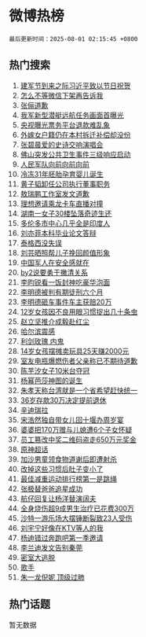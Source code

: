 # 微博热榜

`最后更新时间：2025-08-01 02:15:45 +0800`

## 热门搜索

1. [建军节到来之际习近平致以节日祝贺](https://m.weibo.cn/search?containerid=100103type%3D1%26t%3D10%26q%3D%23%E5%BB%BA%E5%86%9B%E8%8A%82%E5%88%B0%E6%9D%A5%E4%B9%8B%E9%99%85%E4%B9%A0%E8%BF%91%E5%B9%B3%E8%87%B4%E4%BB%A5%E8%8A%82%E6%97%A5%E7%A5%9D%E8%B4%BA%23&stream_entry_id=51&isnewpage=1&extparam=seat%3D1%26filter_type%3Drealtimehot%26stream_entry_id%3D51%26c_type%3D51%26q%3D%2523%25E5%25BB%25BA%25E5%2586%259B%25E8%258A%2582%25E5%2588%25B0%25E6%259D%25A5%25E4%25B9%258B%25E9%2599%2585%25E4%25B9%25A0%25E8%25BF%2591%25E5%25B9%25B3%25E8%2587%25B4%25E4%25BB%25A5%25E8%258A%2582%25E6%2597%25A5%25E7%25A5%259D%25E8%25B4%25BA%2523%26dgr%3D0%26cate%3D10103%26pos%3D0%26display_time%3D1753985744%26pre_seqid%3D17539857445409230062113)
1. [怎么不等微信下架再告诉我](https://m.weibo.cn/search?containerid=100103type%3D1%26t%3D10%26q%3D%E6%80%8E%E4%B9%88%E4%B8%8D%E7%AD%89%E5%BE%AE%E4%BF%A1%E4%B8%8B%E6%9E%B6%E5%86%8D%E5%91%8A%E8%AF%89%E6%88%91&stream_entry_id=31&isnewpage=1&extparam=seat%3D1%26stream_entry_id%3D31%26band_rank%3D1%26dgr%3D0%26pos%3D0%26filter_type%3Drealtimehot%26flag%3D16%26c_type%3D31%26lcate%3D5001%26cate%3D5001%26realpos%3D1%26q%3D%25E6%2580%258E%25E4%25B9%2588%25E4%25B8%258D%25E7%25AD%2589%25E5%25BE%25AE%25E4%25BF%25A1%25E4%25B8%258B%25E6%259E%25B6%25E5%2586%258D%25E5%2591%258A%25E8%25AF%2589%25E6%2588%2591%26display_time%3D1753985744%26pre_seqid%3D17539857445409230062113)
1. [张俪道歉](https://m.weibo.cn/search?containerid=100103type%3D1%26t%3D10%26q%3D%23%E5%BC%A0%E4%BF%AA%E9%81%93%E6%AD%89%23&stream_entry_id=31&isnewpage=1&extparam=seat%3D1%26stream_entry_id%3D31%26band_rank%3D2%26dgr%3D0%26pos%3D1%26filter_type%3Drealtimehot%26flag%3D2%26c_type%3D31%26lcate%3D5001%26cate%3D5001%26realpos%3D2%26q%3D%2523%25E5%25BC%25A0%25E4%25BF%25AA%25E9%2581%2593%25E6%25AD%2589%2523%26display_time%3D1753985744%26pre_seqid%3D17539857445409230062113)
1. [我军新型潜艇远航任务画面首曝光](https://m.weibo.cn/search?containerid=100103type%3D1%26t%3D10%26q%3D%23%E6%88%91%E5%86%9B%E6%96%B0%E5%9E%8B%E6%BD%9C%E8%89%87%E8%BF%9C%E8%88%AA%E4%BB%BB%E5%8A%A1%E7%94%BB%E9%9D%A2%E9%A6%96%E6%9B%9D%E5%85%89%23&stream_entry_id=31&isnewpage=1&extparam=seat%3D1%26stream_entry_id%3D31%26band_rank%3D3%26dgr%3D0%26pos%3D2%26filter_type%3Drealtimehot%26flag%3D0%26c_type%3D31%26lcate%3D5001%26cate%3D5001%26realpos%3D3%26q%3D%2523%25E6%2588%2591%25E5%2586%259B%25E6%2596%25B0%25E5%259E%258B%25E6%25BD%259C%25E8%2589%2587%25E8%25BF%259C%25E8%2588%25AA%25E4%25BB%25BB%25E5%258A%25A1%25E7%2594%25BB%25E9%259D%25A2%25E9%25A6%2596%25E6%259B%259D%25E5%2585%2589%2523%26display_time%3D1753985744%26pre_seqid%3D17539857445409230062113)
1. [央视曝光票务平台退款难乱象](https://m.weibo.cn/search?containerid=100103type%3D1%26t%3D10%26q%3D%23%E5%A4%AE%E8%A7%86%E6%9B%9D%E5%85%89%E7%A5%A8%E5%8A%A1%E5%B9%B3%E5%8F%B0%E9%80%80%E6%AC%BE%E9%9A%BE%E4%B9%B1%E8%B1%A1%23&stream_entry_id=31&isnewpage=1&extparam=seat%3D1%26stream_entry_id%3D31%26band_rank%3D4%26dgr%3D0%26pos%3D3%26filter_type%3Drealtimehot%26flag%3D0%26c_type%3D31%26lcate%3D5001%26cate%3D5001%26realpos%3D4%26q%3D%2523%25E5%25A4%25AE%25E8%25A7%2586%25E6%259B%259D%25E5%2585%2589%25E7%25A5%25A8%25E5%258A%25A1%25E5%25B9%25B3%25E5%258F%25B0%25E9%2580%2580%25E6%25AC%25BE%25E9%259A%25BE%25E4%25B9%25B1%25E8%25B1%25A1%2523%26display_time%3D1753985744%26pre_seqid%3D17539857445409230062113)
1. [外嫁女户籍仍在本村拆迁补偿却没份](https://m.weibo.cn/search?containerid=100103type%3D1%26t%3D10%26q%3D%23%E5%A4%96%E5%AB%81%E5%A5%B3%E6%88%B7%E7%B1%8D%E4%BB%8D%E5%9C%A8%E6%9C%AC%E6%9D%91%E6%8B%86%E8%BF%81%E8%A1%A5%E5%81%BF%E5%8D%B4%E6%B2%A1%E4%BB%BD%23&stream_entry_id=31&isnewpage=1&extparam=seat%3D1%26stream_entry_id%3D31%26band_rank%3D5%26dgr%3D0%26pos%3D4%26filter_type%3Drealtimehot%26flag%3D0%26c_type%3D31%26lcate%3D5001%26cate%3D5001%26realpos%3D5%26q%3D%2523%25E5%25A4%2596%25E5%25AB%2581%25E5%25A5%25B3%25E6%2588%25B7%25E7%25B1%258D%25E4%25BB%258D%25E5%259C%25A8%25E6%259C%25AC%25E6%259D%2591%25E6%258B%2586%25E8%25BF%2581%25E8%25A1%25A5%25E5%2581%25BF%25E5%258D%25B4%25E6%25B2%25A1%25E4%25BB%25BD%2523%26display_time%3D1753985744%26pre_seqid%3D17539857445409230062113)
1. [张碧晨爱的史诗交响演唱会](https://m.weibo.cn/search?containerid=100103type%3D1%26t%3D10%26q%3D%23%E5%BC%A0%E7%A2%A7%E6%99%A8%E7%88%B1%E7%9A%84%E5%8F%B2%E8%AF%97%E4%BA%A4%E5%93%8D%E6%BC%94%E5%94%B1%E4%BC%9A%23&stream_entry_id=31&isnewpage=1&extparam=seat%3D1%26stream_entry_id%3D31%26band_rank%3D6%26dgr%3D0%26pos%3D5%26filter_type%3Drealtimehot%26flag%3D0%26c_type%3D31%26lcate%3D5001%26cate%3D5001%26realpos%3D6%26q%3D%2523%25E5%25BC%25A0%25E7%25A2%25A7%25E6%2599%25A8%25E7%2588%25B1%25E7%259A%2584%25E5%258F%25B2%25E8%25AF%2597%25E4%25BA%25A4%25E5%2593%258D%25E6%25BC%2594%25E5%2594%25B1%25E4%25BC%259A%2523%26display_time%3D1753985744%26pre_seqid%3D17539857445409230062113)
1. [佛山突发公共卫生事件三级响应启动](https://m.weibo.cn/search?containerid=100103type%3D1%26t%3D10%26q%3D%23%E4%BD%9B%E5%B1%B1%E7%AA%81%E5%8F%91%E5%85%AC%E5%85%B1%E5%8D%AB%E7%94%9F%E4%BA%8B%E4%BB%B6%E4%B8%89%E7%BA%A7%E5%93%8D%E5%BA%94%E5%90%AF%E5%8A%A8%23&stream_entry_id=31&isnewpage=1&extparam=seat%3D1%26stream_entry_id%3D31%26band_rank%3D7%26dgr%3D0%26pos%3D6%26filter_type%3Drealtimehot%26flag%3D0%26c_type%3D31%26lcate%3D5001%26cate%3D5001%26realpos%3D7%26q%3D%2523%25E4%25BD%259B%25E5%25B1%25B1%25E7%25AA%2581%25E5%258F%2591%25E5%2585%25AC%25E5%2585%25B1%25E5%258D%25AB%25E7%2594%259F%25E4%25BA%258B%25E4%25BB%25B6%25E4%25B8%2589%25E7%25BA%25A7%25E5%2593%258D%25E5%25BA%2594%25E5%2590%25AF%25E5%258A%25A8%2523%26display_time%3D1753985744%26pre_seqid%3D17539857445409230062113)
1. [人民军队向前向前向前](https://m.weibo.cn/search?containerid=100103type%3D1%26t%3D10%26q%3D%23%E4%BA%BA%E6%B0%91%E5%86%9B%E9%98%9F%E5%90%91%E5%89%8D%E5%90%91%E5%89%8D%E5%90%91%E5%89%8D%23&stream_entry_id=31&isnewpage=1&extparam=seat%3D1%26stream_entry_id%3D31%26band_rank%3D8%26dgr%3D0%26pos%3D7%26filter_type%3Drealtimehot%26flag%3D0%26c_type%3D31%26lcate%3D5001%26cate%3D5001%26realpos%3D8%26q%3D%2523%25E4%25BA%25BA%25E6%25B0%2591%25E5%2586%259B%25E9%2598%259F%25E5%2590%2591%25E5%2589%258D%25E5%2590%2591%25E5%2589%258D%25E5%2590%2591%25E5%2589%258D%2523%26display_time%3D1753985744%26pre_seqid%3D17539857445409230062113)
1. [冷冻31年胚胎孕育婴儿诞生](https://m.weibo.cn/search?containerid=100103type%3D1%26t%3D10%26q%3D%23%E5%86%B7%E5%86%BB31%E5%B9%B4%E8%83%9A%E8%83%8E%E5%AD%95%E8%82%B2%E5%A9%B4%E5%84%BF%E8%AF%9E%E7%94%9F%23&stream_entry_id=31&isnewpage=1&extparam=seat%3D1%26stream_entry_id%3D31%26band_rank%3D9%26dgr%3D0%26pos%3D8%26filter_type%3Drealtimehot%26flag%3D0%26c_type%3D31%26lcate%3D5001%26cate%3D5001%26realpos%3D9%26q%3D%2523%25E5%2586%25B7%25E5%2586%25BB31%25E5%25B9%25B4%25E8%2583%259A%25E8%2583%258E%25E5%25AD%2595%25E8%2582%25B2%25E5%25A9%25B4%25E5%2584%25BF%25E8%25AF%259E%25E7%2594%259F%2523%26display_time%3D1753985744%26pre_seqid%3D17539857445409230062113)
1. [黄子韬卸任公司执行董事职务](https://m.weibo.cn/search?containerid=100103type%3D1%26t%3D10%26q%3D%23%E9%BB%84%E5%AD%90%E9%9F%AC%E5%8D%B8%E4%BB%BB%E5%85%AC%E5%8F%B8%E6%89%A7%E8%A1%8C%E8%91%A3%E4%BA%8B%E8%81%8C%E5%8A%A1%23&stream_entry_id=31&isnewpage=1&extparam=seat%3D1%26stream_entry_id%3D31%26band_rank%3D10%26dgr%3D0%26pos%3D9%26filter_type%3Drealtimehot%26flag%3D0%26c_type%3D31%26lcate%3D5001%26cate%3D5001%26realpos%3D10%26q%3D%2523%25E9%25BB%2584%25E5%25AD%2590%25E9%259F%25AC%25E5%258D%25B8%25E4%25BB%25BB%25E5%2585%25AC%25E5%258F%25B8%25E6%2589%25A7%25E8%25A1%258C%25E8%2591%25A3%25E4%25BA%258B%25E8%2581%258C%25E5%258A%25A1%2523%26display_time%3D1753985744%26pre_seqid%3D17539857445409230062113)
1. [敖瑞鹏工作室发文道歉](https://m.weibo.cn/search?containerid=100103type%3D1%26t%3D10%26q%3D%23%E6%95%96%E7%91%9E%E9%B9%8F%E5%B7%A5%E4%BD%9C%E5%AE%A4%E5%8F%91%E6%96%87%E9%81%93%E6%AD%89%23&stream_entry_id=31&isnewpage=1&extparam=seat%3D1%26stream_entry_id%3D31%26band_rank%3D11%26dgr%3D0%26pos%3D10%26filter_type%3Drealtimehot%26flag%3D2%26c_type%3D31%26lcate%3D5001%26cate%3D5001%26realpos%3D11%26q%3D%2523%25E6%2595%2596%25E7%2591%259E%25E9%25B9%258F%25E5%25B7%25A5%25E4%25BD%259C%25E5%25AE%25A4%25E5%258F%2591%25E6%2596%2587%25E9%2581%2593%25E6%25AD%2589%2523%26display_time%3D1753985744%26pre_seqid%3D17539857445409230062113)
1. [理想邀请乘龙卡车直播对撞](https://m.weibo.cn/search?containerid=100103type%3D1%26t%3D10%26q%3D%23%E7%90%86%E6%83%B3%E9%82%80%E8%AF%B7%E4%B9%98%E9%BE%99%E5%8D%A1%E8%BD%A6%E7%9B%B4%E6%92%AD%E5%AF%B9%E6%92%9E%23&stream_entry_id=31&isnewpage=1&extparam=seat%3D1%26stream_entry_id%3D31%26band_rank%3D12%26dgr%3D0%26pos%3D11%26filter_type%3Drealtimehot%26flag%3D0%26c_type%3D31%26lcate%3D5001%26cate%3D5001%26realpos%3D12%26q%3D%2523%25E7%2590%2586%25E6%2583%25B3%25E9%2582%2580%25E8%25AF%25B7%25E4%25B9%2598%25E9%25BE%2599%25E5%258D%25A1%25E8%25BD%25A6%25E7%259B%25B4%25E6%2592%25AD%25E5%25AF%25B9%25E6%2592%259E%2523%26display_time%3D1753985744%26pre_seqid%3D17539857445409230062113)
1. [湖南一女子30楼坠落奇迹生还](https://m.weibo.cn/search?containerid=100103type%3D1%26t%3D10%26q%3D%23%E6%B9%96%E5%8D%97%E4%B8%80%E5%A5%B3%E5%AD%9030%E6%A5%BC%E5%9D%A0%E8%90%BD%E5%A5%87%E8%BF%B9%E7%94%9F%E8%BF%98%23&stream_entry_id=31&isnewpage=1&extparam=seat%3D1%26stream_entry_id%3D31%26band_rank%3D13%26dgr%3D0%26pos%3D12%26filter_type%3Drealtimehot%26flag%3D0%26c_type%3D31%26lcate%3D5001%26cate%3D5001%26realpos%3D13%26q%3D%2523%25E6%25B9%2596%25E5%258D%2597%25E4%25B8%2580%25E5%25A5%25B3%25E5%25AD%259030%25E6%25A5%25BC%25E5%259D%25A0%25E8%2590%25BD%25E5%25A5%2587%25E8%25BF%25B9%25E7%2594%259F%25E8%25BF%2598%2523%26display_time%3D1753985744%26pre_seqid%3D17539857445409230062113)
1. [多伦多市中心几乎全是印度人](https://m.weibo.cn/search?containerid=100103type%3D1%26t%3D10%26q%3D%E5%A4%9A%E4%BC%A6%E5%A4%9A%E5%B8%82%E4%B8%AD%E5%BF%83%E5%87%A0%E4%B9%8E%E5%85%A8%E6%98%AF%E5%8D%B0%E5%BA%A6%E4%BA%BA&stream_entry_id=31&isnewpage=1&extparam=seat%3D1%26stream_entry_id%3D31%26band_rank%3D14%26dgr%3D0%26pos%3D13%26filter_type%3Drealtimehot%26flag%3D0%26c_type%3D31%26lcate%3D5001%26cate%3D5001%26realpos%3D14%26q%3D%25E5%25A4%259A%25E4%25BC%25A6%25E5%25A4%259A%25E5%25B8%2582%25E4%25B8%25AD%25E5%25BF%2583%25E5%2587%25A0%25E4%25B9%258E%25E5%2585%25A8%25E6%2598%25AF%25E5%258D%25B0%25E5%25BA%25A6%25E4%25BA%25BA%26display_time%3D1753985744%26pre_seqid%3D17539857445409230062113)
1. [刘亦菲本科毕业论文答辩](https://m.weibo.cn/search?containerid=100103type%3D1%26t%3D10%26q%3D%E5%88%98%E4%BA%A6%E8%8F%B2%E6%9C%AC%E7%A7%91%E6%AF%95%E4%B8%9A%E8%AE%BA%E6%96%87%E7%AD%94%E8%BE%A9&stream_entry_id=31&isnewpage=1&extparam=seat%3D1%26stream_entry_id%3D31%26band_rank%3D15%26dgr%3D0%26pos%3D14%26filter_type%3Drealtimehot%26flag%3D0%26c_type%3D31%26lcate%3D5001%26cate%3D5001%26realpos%3D15%26q%3D%25E5%2588%2598%25E4%25BA%25A6%25E8%258F%25B2%25E6%259C%25AC%25E7%25A7%2591%25E6%25AF%2595%25E4%25B8%259A%25E8%25AE%25BA%25E6%2596%2587%25E7%25AD%2594%25E8%25BE%25A9%26display_time%3D1753985744%26pre_seqid%3D17539857445409230062113)
1. [泰格西没失误](https://m.weibo.cn/search?containerid=100103type%3D1%26t%3D10%26q%3D%E6%B3%B0%E6%A0%BC%E8%A5%BF%E6%B2%A1%E5%A4%B1%E8%AF%AF&stream_entry_id=31&isnewpage=1&extparam=seat%3D1%26stream_entry_id%3D31%26band_rank%3D16%26dgr%3D0%26pos%3D15%26filter_type%3Drealtimehot%26flag%3D1%26c_type%3D31%26lcate%3D5001%26cate%3D5001%26realpos%3D16%26q%3D%25E6%25B3%25B0%25E6%25A0%25BC%25E8%25A5%25BF%25E6%25B2%25A1%25E5%25A4%25B1%25E8%25AF%25AF%26display_time%3D1753985744%26pre_seqid%3D17539857445409230062113)
1. [刘芸晒照帮儿子挽回颜值形象](https://m.weibo.cn/search?containerid=100103type%3D1%26t%3D10%26q%3D%E5%88%98%E8%8A%B8%E6%99%92%E7%85%A7%E5%B8%AE%E5%84%BF%E5%AD%90%E6%8C%BD%E5%9B%9E%E9%A2%9C%E5%80%BC%E5%BD%A2%E8%B1%A1&stream_entry_id=31&isnewpage=1&extparam=seat%3D1%26stream_entry_id%3D31%26band_rank%3D17%26dgr%3D0%26pos%3D16%26filter_type%3Drealtimehot%26flag%3D0%26c_type%3D31%26lcate%3D5001%26cate%3D5001%26realpos%3D17%26q%3D%25E5%2588%2598%25E8%258A%25B8%25E6%2599%2592%25E7%2585%25A7%25E5%25B8%25AE%25E5%2584%25BF%25E5%25AD%2590%25E6%258C%25BD%25E5%259B%259E%25E9%25A2%259C%25E5%2580%25BC%25E5%25BD%25A2%25E8%25B1%25A1%26display_time%3D1753985744%26pre_seqid%3D17539857445409230062113)
1. [中国军人在安全感就在](https://m.weibo.cn/search?containerid=100103type%3D1%26t%3D10%26q%3D%23%E4%B8%AD%E5%9B%BD%E5%86%9B%E4%BA%BA%E5%9C%A8%E5%AE%89%E5%85%A8%E6%84%9F%E5%B0%B1%E5%9C%A8%23&stream_entry_id=31&isnewpage=1&extparam=seat%3D1%26stream_entry_id%3D31%26band_rank%3D18%26dgr%3D0%26pos%3D17%26filter_type%3Drealtimehot%26flag%3D0%26c_type%3D31%26lcate%3D5001%26cate%3D5001%26realpos%3D18%26q%3D%2523%25E4%25B8%25AD%25E5%259B%25BD%25E5%2586%259B%25E4%25BA%25BA%25E5%259C%25A8%25E5%25AE%2589%25E5%2585%25A8%25E6%2584%259F%25E5%25B0%25B1%25E5%259C%25A8%2523%26display_time%3D1753985744%26pre_seqid%3D17539857445409230062113)
1. [by2说要勇于撇清关系](https://m.weibo.cn/search?containerid=100103type%3D1%26t%3D10%26q%3Dby2%E8%AF%B4%E8%A6%81%E5%8B%87%E4%BA%8E%E6%92%87%E6%B8%85%E5%85%B3%E7%B3%BB&stream_entry_id=31&isnewpage=1&extparam=seat%3D1%26stream_entry_id%3D31%26band_rank%3D19%26dgr%3D0%26pos%3D18%26filter_type%3Drealtimehot%26flag%3D0%26c_type%3D31%26lcate%3D5001%26cate%3D5001%26realpos%3D19%26q%3Dby2%25E8%25AF%25B4%25E8%25A6%2581%25E5%258B%2587%25E4%25BA%258E%25E6%2592%2587%25E6%25B8%2585%25E5%2585%25B3%25E7%25B3%25BB%26display_time%3D1753985744%26pre_seqid%3D17539857445409230062113)
1. [李昀锐看一饭封神吃豪华泡面](https://m.weibo.cn/search?containerid=100103type%3D1%26t%3D10%26q%3D%23%E6%9D%8E%E6%98%80%E9%94%90%E7%9C%8B%E4%B8%80%E9%A5%AD%E5%B0%81%E7%A5%9E%E5%90%83%E8%B1%AA%E5%8D%8E%E6%B3%A1%E9%9D%A2%23&stream_entry_id=31&isnewpage=1&extparam=seat%3D1%26stream_entry_id%3D31%26band_rank%3D20%26dgr%3D0%26pos%3D19%26filter_type%3Drealtimehot%26flag%3D0%26c_type%3D31%26lcate%3D5001%26cate%3D5001%26realpos%3D20%26q%3D%2523%25E6%259D%258E%25E6%2598%2580%25E9%2594%2590%25E7%259C%258B%25E4%25B8%2580%25E9%25A5%25AD%25E5%25B0%2581%25E7%25A5%259E%25E5%2590%2583%25E8%25B1%25AA%25E5%258D%258E%25E6%25B3%25A1%25E9%259D%25A2%2523%26display_time%3D1753985744%26pre_seqid%3D17539857445409230062113)
1. [李明德被判有期徒刑六个月](https://m.weibo.cn/search?containerid=100103type%3D1%26t%3D10%26q%3D%23%E6%9D%8E%E6%98%8E%E5%BE%B7%E8%A2%AB%E5%88%A4%E6%9C%89%E6%9C%9F%E5%BE%92%E5%88%91%E5%85%AD%E4%B8%AA%E6%9C%88%23&stream_entry_id=31&isnewpage=1&extparam=seat%3D1%26stream_entry_id%3D31%26band_rank%3D21%26dgr%3D0%26pos%3D20%26filter_type%3Drealtimehot%26flag%3D2%26c_type%3D31%26lcate%3D5001%26cate%3D5001%26realpos%3D21%26q%3D%2523%25E6%259D%258E%25E6%2598%258E%25E5%25BE%25B7%25E8%25A2%25AB%25E5%2588%25A4%25E6%259C%2589%25E6%259C%259F%25E5%25BE%2592%25E5%2588%2591%25E5%2585%25AD%25E4%25B8%25AA%25E6%259C%2588%2523%26display_time%3D1753985744%26pre_seqid%3D17539857445409230062113)
1. [李明德砸车事件车主获赔20万](https://m.weibo.cn/search?containerid=100103type%3D1%26t%3D10%26q%3D%23%E6%9D%8E%E6%98%8E%E5%BE%B7%E7%A0%B8%E8%BD%A6%E4%BA%8B%E4%BB%B6%E8%BD%A6%E4%B8%BB%E8%8E%B7%E8%B5%9420%E4%B8%87%23&stream_entry_id=31&isnewpage=1&extparam=seat%3D1%26stream_entry_id%3D31%26band_rank%3D22%26dgr%3D0%26pos%3D21%26filter_type%3Drealtimehot%26flag%3D0%26c_type%3D31%26lcate%3D5001%26cate%3D5001%26realpos%3D22%26q%3D%2523%25E6%259D%258E%25E6%2598%258E%25E5%25BE%25B7%25E7%25A0%25B8%25E8%25BD%25A6%25E4%25BA%258B%25E4%25BB%25B6%25E8%25BD%25A6%25E4%25B8%25BB%25E8%258E%25B7%25E8%25B5%259420%25E4%25B8%2587%2523%26display_time%3D1753985744%26pre_seqid%3D17539857445409230062113)
1. [12岁女孩因不良用眼习惯捉出几十条虫](https://m.weibo.cn/search?containerid=100103type%3D1%26t%3D10%26q%3D%2312%E5%B2%81%E5%A5%B3%E5%AD%A9%E5%9B%A0%E4%B8%8D%E8%89%AF%E7%94%A8%E7%9C%BC%E4%B9%A0%E6%83%AF%E6%8D%89%E5%87%BA%E5%87%A0%E5%8D%81%E6%9D%A1%E8%99%AB%23&stream_entry_id=31&isnewpage=1&extparam=seat%3D1%26stream_entry_id%3D31%26band_rank%3D23%26dgr%3D0%26pos%3D22%26filter_type%3Drealtimehot%26flag%3D0%26c_type%3D31%26lcate%3D5001%26cate%3D5001%26realpos%3D23%26q%3D%252312%25E5%25B2%2581%25E5%25A5%25B3%25E5%25AD%25A9%25E5%259B%25A0%25E4%25B8%258D%25E8%2589%25AF%25E7%2594%25A8%25E7%259C%25BC%25E4%25B9%25A0%25E6%2583%25AF%25E6%258D%2589%25E5%2587%25BA%25E5%2587%25A0%25E5%258D%2581%25E6%259D%25A1%25E8%2599%25AB%2523%26display_time%3D1753985744%26pre_seqid%3D17539857445409230062113)
1. [赵立坚推介成毅赴红尘](https://m.weibo.cn/search?containerid=100103type%3D1%26t%3D10%26q%3D%23%E8%B5%B5%E7%AB%8B%E5%9D%9A%E6%8E%A8%E4%BB%8B%E6%88%90%E6%AF%85%E8%B5%B4%E7%BA%A2%E5%B0%98%23&stream_entry_id=31&isnewpage=1&extparam=seat%3D1%26stream_entry_id%3D31%26band_rank%3D24%26dgr%3D0%26pos%3D23%26filter_type%3Drealtimehot%26flag%3D0%26c_type%3D31%26lcate%3D5001%26cate%3D5001%26realpos%3D24%26q%3D%2523%25E8%25B5%25B5%25E7%25AB%258B%25E5%259D%259A%25E6%258E%25A8%25E4%25BB%258B%25E6%2588%2590%25E6%25AF%2585%25E8%25B5%25B4%25E7%25BA%25A2%25E5%25B0%2598%2523%26display_time%3D1753985744%26pre_seqid%3D17539857445409230062113)
1. [哈尔滨震感](https://m.weibo.cn/search?containerid=100103type%3D1%26t%3D10%26q%3D%23%E5%93%88%E5%B0%94%E6%BB%A8%E9%9C%87%E6%84%9F%23&stream_entry_id=31&isnewpage=1&extparam=seat%3D1%26stream_entry_id%3D31%26band_rank%3D25%26dgr%3D0%26pos%3D24%26filter_type%3Drealtimehot%26flag%3D0%26c_type%3D31%26lcate%3D5001%26cate%3D5001%26realpos%3D25%26q%3D%2523%25E5%2593%2588%25E5%25B0%2594%25E6%25BB%25A8%25E9%259C%2587%25E6%2584%259F%2523%26display_time%3D1753985744%26pre_seqid%3D17539857445409230062113)
1. [利剑玫瑰 内鬼](https://m.weibo.cn/search?containerid=100103type%3D1%26t%3D10%26q%3D%E5%88%A9%E5%89%91%E7%8E%AB%E7%91%B0+%E5%86%85%E9%AC%BC&stream_entry_id=31&isnewpage=1&extparam=seat%3D1%26stream_entry_id%3D31%26band_rank%3D26%26dgr%3D0%26pos%3D25%26filter_type%3Drealtimehot%26flag%3D0%26c_type%3D31%26lcate%3D5001%26cate%3D5001%26realpos%3D26%26q%3D%25E5%2588%25A9%25E5%2589%2591%25E7%258E%25AB%25E7%2591%25B0%2520%25E5%2586%2585%25E9%25AC%25BC%26display_time%3D1753985744%26pre_seqid%3D17539857445409230062113)
1. [14岁女孩摆摊卖玩具25天赚2000元](https://m.weibo.cn/search?containerid=100103type%3D1%26t%3D10%26q%3D%2314%E5%B2%81%E5%A5%B3%E5%AD%A9%E6%91%86%E6%91%8A%E5%8D%96%E7%8E%A9%E5%85%B725%E5%A4%A9%E8%B5%9A2000%E5%85%83%23&stream_entry_id=31&isnewpage=1&extparam=seat%3D1%26stream_entry_id%3D31%26band_rank%3D27%26dgr%3D0%26pos%3D26%26filter_type%3Drealtimehot%26flag%3D0%26c_type%3D31%26lcate%3D5001%26cate%3D5001%26realpos%3D27%26q%3D%252314%25E5%25B2%2581%25E5%25A5%25B3%25E5%25AD%25A9%25E6%2591%2586%25E6%2591%258A%25E5%258D%2596%25E7%258E%25A9%25E5%2585%25B725%25E5%25A4%25A9%25E8%25B5%259A2000%25E5%2585%2583%2523%26display_time%3D1753985744%26pre_seqid%3D17539857445409230062113)
1. [室友电瓶爆燃伤者父亲称已不期待道歉](https://m.weibo.cn/search?containerid=100103type%3D1%26t%3D10%26q%3D%23%E5%AE%A4%E5%8F%8B%E7%94%B5%E7%93%B6%E7%88%86%E7%87%83%E4%BC%A4%E8%80%85%E7%88%B6%E4%BA%B2%E7%A7%B0%E5%B7%B2%E4%B8%8D%E6%9C%9F%E5%BE%85%E9%81%93%E6%AD%89%23&stream_entry_id=31&isnewpage=1&extparam=seat%3D1%26stream_entry_id%3D31%26band_rank%3D28%26dgr%3D0%26pos%3D27%26filter_type%3Drealtimehot%26flag%3D0%26c_type%3D31%26lcate%3D5001%26cate%3D5001%26realpos%3D28%26q%3D%2523%25E5%25AE%25A4%25E5%258F%258B%25E7%2594%25B5%25E7%2593%25B6%25E7%2588%2586%25E7%2587%2583%25E4%25BC%25A4%25E8%2580%2585%25E7%2588%25B6%25E4%25BA%25B2%25E7%25A7%25B0%25E5%25B7%25B2%25E4%25B8%258D%25E6%259C%259F%25E5%25BE%2585%25E9%2581%2593%25E6%25AD%2589%2523%26display_time%3D1753985744%26pre_seqid%3D17539857445409230062113)
1. [陈芋汐女子10米台夺冠](https://m.weibo.cn/search?containerid=100103type%3D1%26t%3D10%26q%3D%23%E9%99%88%E8%8A%8B%E6%B1%90%E5%A5%B3%E5%AD%9010%E7%B1%B3%E5%8F%B0%E5%A4%BA%E5%86%A0%23&stream_entry_id=31&isnewpage=1&extparam=seat%3D1%26stream_entry_id%3D31%26band_rank%3D29%26dgr%3D0%26pos%3D28%26filter_type%3Drealtimehot%26flag%3D0%26c_type%3D31%26lcate%3D5001%26cate%3D5001%26realpos%3D29%26q%3D%2523%25E9%2599%2588%25E8%258A%258B%25E6%25B1%2590%25E5%25A5%25B3%25E5%25AD%259010%25E7%25B1%25B3%25E5%258F%25B0%25E5%25A4%25BA%25E5%2586%25A0%2523%26display_time%3D1753985744%26pre_seqid%3D17539857445409230062113)
1. [杨幂芭莎神图的诞生](https://m.weibo.cn/search?containerid=100103type%3D1%26t%3D10%26q%3D%23%E6%9D%A8%E5%B9%82%E8%8A%AD%E8%8E%8E%E7%A5%9E%E5%9B%BE%E7%9A%84%E8%AF%9E%E7%94%9F%23&stream_entry_id=31&isnewpage=1&extparam=seat%3D1%26stream_entry_id%3D31%26band_rank%3D30%26dgr%3D0%26pos%3D29%26filter_type%3Drealtimehot%26flag%3D1%26c_type%3D31%26lcate%3D5001%26cate%3D5001%26realpos%3D30%26q%3D%2523%25E6%259D%25A8%25E5%25B9%2582%25E8%258A%25AD%25E8%258E%258E%25E7%25A5%259E%25E5%259B%25BE%25E7%259A%2584%25E8%25AF%259E%25E7%2594%259F%2523%26display_time%3D1753985744%26pre_seqid%3D17539857445409230062113)
1. [朱孝天称台湾就是一个省希望赶快统一](https://m.weibo.cn/search?containerid=100103type%3D1%26t%3D10%26q%3D%23%E6%9C%B1%E5%AD%9D%E5%A4%A9%E7%A7%B0%E5%8F%B0%E6%B9%BE%E5%B0%B1%E6%98%AF%E4%B8%80%E4%B8%AA%E7%9C%81%E5%B8%8C%E6%9C%9B%E8%B5%B6%E5%BF%AB%E7%BB%9F%E4%B8%80%23&stream_entry_id=31&isnewpage=1&extparam=seat%3D1%26stream_entry_id%3D31%26band_rank%3D31%26dgr%3D0%26pos%3D30%26filter_type%3Drealtimehot%26flag%3D0%26c_type%3D31%26lcate%3D5001%26cate%3D5001%26realpos%3D31%26q%3D%2523%25E6%259C%25B1%25E5%25AD%259D%25E5%25A4%25A9%25E7%25A7%25B0%25E5%258F%25B0%25E6%25B9%25BE%25E5%25B0%25B1%25E6%2598%25AF%25E4%25B8%2580%25E4%25B8%25AA%25E7%259C%2581%25E5%25B8%258C%25E6%259C%259B%25E8%25B5%25B6%25E5%25BF%25AB%25E7%25BB%259F%25E4%25B8%2580%2523%26display_time%3D1753985744%26pre_seqid%3D17539857445409230062113)
1. [36岁存款30万决定提前退休](https://m.weibo.cn/search?containerid=100103type%3D1%26t%3D10%26q%3D36%E5%B2%81%E5%AD%98%E6%AC%BE30%E4%B8%87%E5%86%B3%E5%AE%9A%E6%8F%90%E5%89%8D%E9%80%80%E4%BC%91&stream_entry_id=31&isnewpage=1&extparam=seat%3D1%26stream_entry_id%3D31%26band_rank%3D32%26dgr%3D0%26pos%3D31%26filter_type%3Drealtimehot%26flag%3D0%26c_type%3D31%26lcate%3D5001%26cate%3D5001%26realpos%3D32%26q%3D36%25E5%25B2%2581%25E5%25AD%2598%25E6%25AC%25BE30%25E4%25B8%2587%25E5%2586%25B3%25E5%25AE%259A%25E6%258F%2590%25E5%2589%258D%25E9%2580%2580%25E4%25BC%2591%26display_time%3D1753985744%26pre_seqid%3D17539857445409230062113)
1. [辛迪瑞拉](https://m.weibo.cn/search?containerid=100103type%3D1%26t%3D10%26q%3D%23%E8%BE%9B%E8%BF%AA%E7%91%9E%E6%8B%89%23&stream_entry_id=31&isnewpage=1&extparam=seat%3D1%26stream_entry_id%3D31%26band_rank%3D33%26dgr%3D0%26pos%3D32%26filter_type%3Drealtimehot%26flag%3D1%26c_type%3D31%26lcate%3D5001%26cate%3D5001%26realpos%3D33%26q%3D%2523%25E8%25BE%259B%25E8%25BF%25AA%25E7%2591%259E%25E6%258B%2589%2523%26display_time%3D1753985744%26pre_seqid%3D17539857445409230062113)
1. [宋浩然独自带女儿回十堰办周岁宴](https://m.weibo.cn/search?containerid=100103type%3D1%26t%3D10%26q%3D%23%E5%AE%8B%E6%B5%A9%E7%84%B6%E7%8B%AC%E8%87%AA%E5%B8%A6%E5%A5%B3%E5%84%BF%E5%9B%9E%E5%8D%81%E5%A0%B0%E5%8A%9E%E5%91%A8%E5%B2%81%E5%AE%B4%23&stream_entry_id=31&isnewpage=1&extparam=seat%3D1%26stream_entry_id%3D31%26band_rank%3D34%26dgr%3D0%26pos%3D33%26filter_type%3Drealtimehot%26flag%3D0%26c_type%3D31%26lcate%3D5001%26cate%3D5001%26realpos%3D34%26q%3D%2523%25E5%25AE%258B%25E6%25B5%25A9%25E7%2584%25B6%25E7%258B%25AC%25E8%2587%25AA%25E5%25B8%25A6%25E5%25A5%25B3%25E5%2584%25BF%25E5%259B%259E%25E5%258D%2581%25E5%25A0%25B0%25E5%258A%259E%25E5%2591%25A8%25E5%25B2%2581%25E5%25AE%25B4%2523%26display_time%3D1753985744%26pre_seqid%3D17539857445409230062113)
1. [婆婆把170万赠与儿媳遭6个子女怀疑](https://m.weibo.cn/search?containerid=100103type%3D1%26t%3D10%26q%3D%23%E5%A9%86%E5%A9%86%E6%8A%8A170%E4%B8%87%E8%B5%A0%E4%B8%8E%E5%84%BF%E5%AA%B3%E9%81%AD6%E4%B8%AA%E5%AD%90%E5%A5%B3%E6%80%80%E7%96%91%23&stream_entry_id=31&isnewpage=1&extparam=seat%3D1%26stream_entry_id%3D31%26band_rank%3D35%26dgr%3D0%26pos%3D34%26filter_type%3Drealtimehot%26flag%3D0%26c_type%3D31%26lcate%3D5001%26cate%3D5001%26realpos%3D35%26q%3D%2523%25E5%25A9%2586%25E5%25A9%2586%25E6%258A%258A170%25E4%25B8%2587%25E8%25B5%25A0%25E4%25B8%258E%25E5%2584%25BF%25E5%25AA%25B3%25E9%2581%25AD6%25E4%25B8%25AA%25E5%25AD%2590%25E5%25A5%25B3%25E6%2580%2580%25E7%2596%2591%2523%26display_time%3D1753985744%26pre_seqid%3D17539857445409230062113)
1. [员工篡改中奖二维码盗走650万元奖金](https://m.weibo.cn/search?containerid=100103type%3D1%26t%3D10%26q%3D%23%E5%91%98%E5%B7%A5%E7%AF%A1%E6%94%B9%E4%B8%AD%E5%A5%96%E4%BA%8C%E7%BB%B4%E7%A0%81%E7%9B%97%E8%B5%B0650%E4%B8%87%E5%85%83%E5%A5%96%E9%87%91%23&stream_entry_id=31&isnewpage=1&extparam=seat%3D1%26stream_entry_id%3D31%26band_rank%3D36%26dgr%3D0%26pos%3D35%26filter_type%3Drealtimehot%26flag%3D0%26c_type%3D31%26lcate%3D5001%26cate%3D5001%26realpos%3D36%26q%3D%2523%25E5%2591%2598%25E5%25B7%25A5%25E7%25AF%25A1%25E6%2594%25B9%25E4%25B8%25AD%25E5%25A5%2596%25E4%25BA%258C%25E7%25BB%25B4%25E7%25A0%2581%25E7%259B%2597%25E8%25B5%25B0650%25E4%25B8%2587%25E5%2585%2583%25E5%25A5%2596%25E9%2587%2591%2523%26display_time%3D1753985744%26pre_seqid%3D17539857445409230062113)
1. [原神超话](https://m.weibo.cn/search?containerid=100103type%3D1%26t%3D10%26q%3D%E5%8E%9F%E7%A5%9E%E8%B6%85%E8%AF%9D&stream_entry_id=31&isnewpage=1&extparam=seat%3D1%26stream_entry_id%3D31%26band_rank%3D37%26dgr%3D0%26pos%3D36%26filter_type%3Drealtimehot%26flag%3D1%26c_type%3D31%26lcate%3D5001%26cate%3D5001%26realpos%3D37%26q%3D%25E5%258E%259F%25E7%25A5%259E%25E8%25B6%2585%25E8%25AF%259D%26display_time%3D1753985744%26pre_seqid%3D17539857445409230062113)
1. [加沙男童领食物道谢后即遭射杀](https://m.weibo.cn/search?containerid=100103type%3D1%26t%3D10%26q%3D%23%E5%8A%A0%E6%B2%99%E7%94%B7%E7%AB%A5%E9%A2%86%E9%A3%9F%E7%89%A9%E9%81%93%E8%B0%A2%E5%90%8E%E5%8D%B3%E9%81%AD%E5%B0%84%E6%9D%80%23&stream_entry_id=31&isnewpage=1&extparam=seat%3D1%26stream_entry_id%3D31%26band_rank%3D38%26dgr%3D0%26pos%3D37%26filter_type%3Drealtimehot%26flag%3D0%26c_type%3D31%26lcate%3D5001%26cate%3D5001%26realpos%3D38%26q%3D%2523%25E5%258A%25A0%25E6%25B2%2599%25E7%2594%25B7%25E7%25AB%25A5%25E9%25A2%2586%25E9%25A3%259F%25E7%2589%25A9%25E9%2581%2593%25E8%25B0%25A2%25E5%2590%258E%25E5%258D%25B3%25E9%2581%25AD%25E5%25B0%2584%25E6%259D%2580%2523%26display_time%3D1753985744%26pre_seqid%3D17539857445409230062113)
1. [改掉这些习惯后肚子变小了](https://m.weibo.cn/search?containerid=100103type%3D1%26t%3D10%26q%3D%23%E6%94%B9%E6%8E%89%E8%BF%99%E4%BA%9B%E4%B9%A0%E6%83%AF%E5%90%8E%E8%82%9A%E5%AD%90%E5%8F%98%E5%B0%8F%E4%BA%86%23&stream_entry_id=31&isnewpage=1&extparam=seat%3D1%26stream_entry_id%3D31%26band_rank%3D39%26dgr%3D0%26pos%3D38%26filter_type%3Drealtimehot%26flag%3D0%26c_type%3D31%26lcate%3D5001%26cate%3D5001%26realpos%3D39%26q%3D%2523%25E6%2594%25B9%25E6%258E%2589%25E8%25BF%2599%25E4%25BA%259B%25E4%25B9%25A0%25E6%2583%25AF%25E5%2590%258E%25E8%2582%259A%25E5%25AD%2590%25E5%258F%2598%25E5%25B0%258F%25E4%25BA%2586%2523%26display_time%3D1753985744%26pre_seqid%3D17539857445409230062113)
1. [最佳减重运动排行榜第一是跳绳](https://m.weibo.cn/search?containerid=100103type%3D1%26t%3D10%26q%3D%23%E6%9C%80%E4%BD%B3%E5%87%8F%E9%87%8D%E8%BF%90%E5%8A%A8%E6%8E%92%E8%A1%8C%E6%A6%9C%E7%AC%AC%E4%B8%80%E6%98%AF%E8%B7%B3%E7%BB%B3%23&stream_entry_id=31&isnewpage=1&extparam=seat%3D1%26stream_entry_id%3D31%26band_rank%3D40%26dgr%3D0%26pos%3D39%26filter_type%3Drealtimehot%26flag%3D0%26c_type%3D31%26lcate%3D5001%26cate%3D5001%26realpos%3D40%26q%3D%2523%25E6%259C%2580%25E4%25BD%25B3%25E5%2587%258F%25E9%2587%258D%25E8%25BF%2590%25E5%258A%25A8%25E6%258E%2592%25E8%25A1%258C%25E6%25A6%259C%25E7%25AC%25AC%25E4%25B8%2580%25E6%2598%25AF%25E8%25B7%25B3%25E7%25BB%25B3%2523%26display_time%3D1753985744%26pre_seqid%3D17539857445409230062113)
1. [张极替爸爸追星成功](https://m.weibo.cn/search?containerid=100103type%3D1%26t%3D10%26q%3D%23%E5%BC%A0%E6%9E%81%E6%9B%BF%E7%88%B8%E7%88%B8%E8%BF%BD%E6%98%9F%E6%88%90%E5%8A%9F%23&stream_entry_id=31&isnewpage=1&extparam=seat%3D1%26stream_entry_id%3D31%26band_rank%3D41%26dgr%3D0%26pos%3D40%26filter_type%3Drealtimehot%26flag%3D0%26c_type%3D31%26lcate%3D5001%26cate%3D5001%26realpos%3D41%26q%3D%2523%25E5%25BC%25A0%25E6%259E%2581%25E6%259B%25BF%25E7%2588%25B8%25E7%2588%25B8%25E8%25BF%25BD%25E6%2598%259F%25E6%2588%2590%25E5%258A%259F%2523%26display_time%3D1753985744%26pre_seqid%3D17539857445409230062113)
1. [航仔回复让杨洋替演阔夫](https://m.weibo.cn/search?containerid=100103type%3D1%26t%3D10%26q%3D%23%E8%88%AA%E4%BB%94%E5%9B%9E%E5%A4%8D%E8%AE%A9%E6%9D%A8%E6%B4%8B%E6%9B%BF%E6%BC%94%E9%98%94%E5%A4%AB%23&stream_entry_id=31&isnewpage=1&extparam=seat%3D1%26stream_entry_id%3D31%26band_rank%3D42%26dgr%3D0%26pos%3D41%26filter_type%3Drealtimehot%26flag%3D0%26c_type%3D31%26lcate%3D5001%26cate%3D5001%26realpos%3D42%26q%3D%2523%25E8%2588%25AA%25E4%25BB%2594%25E5%259B%259E%25E5%25A4%258D%25E8%25AE%25A9%25E6%259D%25A8%25E6%25B4%258B%25E6%259B%25BF%25E6%25BC%2594%25E9%2598%2594%25E5%25A4%25AB%2523%26display_time%3D1753985744%26pre_seqid%3D17539857445409230062113)
1. [全身烧伤超9成男生治疗已花费300万](https://m.weibo.cn/search?containerid=100103type%3D1%26t%3D10%26q%3D%23%E5%85%A8%E8%BA%AB%E7%83%A7%E4%BC%A4%E8%B6%859%E6%88%90%E7%94%B7%E7%94%9F%E6%B2%BB%E7%96%97%E5%B7%B2%E8%8A%B1%E8%B4%B9300%E4%B8%87%23&stream_entry_id=31&isnewpage=1&extparam=seat%3D1%26stream_entry_id%3D31%26band_rank%3D43%26dgr%3D0%26pos%3D42%26filter_type%3Drealtimehot%26flag%3D0%26c_type%3D31%26lcate%3D5001%26cate%3D5001%26realpos%3D43%26q%3D%2523%25E5%2585%25A8%25E8%25BA%25AB%25E7%2583%25A7%25E4%25BC%25A4%25E8%25B6%25859%25E6%2588%2590%25E7%2594%25B7%25E7%2594%259F%25E6%25B2%25BB%25E7%2596%2597%25E5%25B7%25B2%25E8%258A%25B1%25E8%25B4%25B9300%25E4%25B8%2587%2523%26display_time%3D1753985744%26pre_seqid%3D17539857445409230062113)
1. [沙特一游乐场大摆锤断裂致23人受伤](https://m.weibo.cn/search?containerid=100103type%3D1%26t%3D10%26q%3D%23%E6%B2%99%E7%89%B9%E4%B8%80%E6%B8%B8%E4%B9%90%E5%9C%BA%E5%A4%A7%E6%91%86%E9%94%A4%E6%96%AD%E8%A3%82%E8%87%B423%E4%BA%BA%E5%8F%97%E4%BC%A4%23&stream_entry_id=31&isnewpage=1&extparam=seat%3D1%26stream_entry_id%3D31%26band_rank%3D44%26dgr%3D0%26pos%3D43%26filter_type%3Drealtimehot%26flag%3D0%26c_type%3D31%26lcate%3D5001%26cate%3D5001%26realpos%3D44%26q%3D%2523%25E6%25B2%2599%25E7%2589%25B9%25E4%25B8%2580%25E6%25B8%25B8%25E4%25B9%2590%25E5%259C%25BA%25E5%25A4%25A7%25E6%2591%2586%25E9%2594%25A4%25E6%2596%25AD%25E8%25A3%2582%25E8%2587%25B423%25E4%25BA%25BA%25E5%258F%2597%25E4%25BC%25A4%2523%26display_time%3D1753985744%26pre_seqid%3D17539857445409230062113)
1. [刘宇宁好像在KTV等人的我](https://m.weibo.cn/search?containerid=100103type%3D1%26t%3D10%26q%3D%E5%88%98%E5%AE%87%E5%AE%81%E5%A5%BD%E5%83%8F%E5%9C%A8KTV%E7%AD%89%E4%BA%BA%E7%9A%84%E6%88%91&stream_entry_id=31&isnewpage=1&extparam=seat%3D1%26stream_entry_id%3D31%26band_rank%3D45%26dgr%3D0%26pos%3D44%26filter_type%3Drealtimehot%26flag%3D0%26c_type%3D31%26lcate%3D5001%26cate%3D5001%26realpos%3D45%26q%3D%25E5%2588%2598%25E5%25AE%2587%25E5%25AE%2581%25E5%25A5%25BD%25E5%2583%258F%25E5%259C%25A8KTV%25E7%25AD%2589%25E4%25BA%25BA%25E7%259A%2584%25E6%2588%2591%26display_time%3D1753985744%26pre_seqid%3D17539857445409230062113)
1. [杨迪错过奔跑吧第一季邀请](https://m.weibo.cn/search?containerid=100103type%3D1%26t%3D10%26q%3D%E6%9D%A8%E8%BF%AA%E9%94%99%E8%BF%87%E5%A5%94%E8%B7%91%E5%90%A7%E7%AC%AC%E4%B8%80%E5%AD%A3%E9%82%80%E8%AF%B7&stream_entry_id=31&isnewpage=1&extparam=seat%3D1%26stream_entry_id%3D31%26band_rank%3D46%26dgr%3D0%26pos%3D45%26filter_type%3Drealtimehot%26flag%3D0%26c_type%3D31%26lcate%3D5001%26cate%3D5001%26realpos%3D46%26q%3D%25E6%259D%25A8%25E8%25BF%25AA%25E9%2594%2599%25E8%25BF%2587%25E5%25A5%2594%25E8%25B7%2591%25E5%2590%25A7%25E7%25AC%25AC%25E4%25B8%2580%25E5%25AD%25A3%25E9%2582%2580%25E8%25AF%25B7%26display_time%3D1753985744%26pre_seqid%3D17539857445409230062113)
1. [李兰迪发文告别秦莞](https://m.weibo.cn/search?containerid=100103type%3D1%26t%3D10%26q%3D%23%E6%9D%8E%E5%85%B0%E8%BF%AA%E5%8F%91%E6%96%87%E5%91%8A%E5%88%AB%E7%A7%A6%E8%8E%9E%23&stream_entry_id=31&isnewpage=1&extparam=seat%3D1%26stream_entry_id%3D31%26band_rank%3D47%26dgr%3D0%26pos%3D46%26filter_type%3Drealtimehot%26flag%3D0%26c_type%3D31%26lcate%3D5001%26cate%3D5001%26realpos%3D47%26q%3D%2523%25E6%259D%258E%25E5%2585%25B0%25E8%25BF%25AA%25E5%258F%2591%25E6%2596%2587%25E5%2591%258A%25E5%2588%25AB%25E7%25A7%25A6%25E8%258E%259E%2523%26display_time%3D1753985744%26pre_seqid%3D17539857445409230062113)
1. [密室大逃脱](https://m.weibo.cn/search?containerid=100103type%3D1%26t%3D10%26q%3D%E5%AF%86%E5%AE%A4%E5%A4%A7%E9%80%83%E8%84%B1&stream_entry_id=31&isnewpage=1&extparam=seat%3D1%26stream_entry_id%3D31%26band_rank%3D48%26dgr%3D0%26pos%3D47%26filter_type%3Drealtimehot%26flag%3D1%26c_type%3D31%26lcate%3D5001%26cate%3D5001%26realpos%3D48%26q%3D%25E5%25AF%2586%25E5%25AE%25A4%25E5%25A4%25A7%25E9%2580%2583%25E8%2584%25B1%26display_time%3D1753985744%26pre_seqid%3D17539857445409230062113)
1. [歌手](https://m.weibo.cn/search?containerid=100103type%3D1%26t%3D10%26q%3D%E6%AD%8C%E6%89%8B&stream_entry_id=31&isnewpage=1&extparam=seat%3D1%26stream_entry_id%3D31%26band_rank%3D49%26dgr%3D0%26pos%3D48%26filter_type%3Drealtimehot%26flag%3D1%26c_type%3D31%26lcate%3D5001%26cate%3D5001%26realpos%3D49%26q%3D%25E6%25AD%258C%25E6%2589%258B%26display_time%3D1753985744%26pre_seqid%3D17539857445409230062113)
1. [朱一龙倪妮 顶级过肺](https://m.weibo.cn/search?containerid=100103type%3D1%26t%3D10%26q%3D%E6%9C%B1%E4%B8%80%E9%BE%99%E5%80%AA%E5%A6%AE+%E9%A1%B6%E7%BA%A7%E8%BF%87%E8%82%BA&stream_entry_id=31&isnewpage=1&extparam=seat%3D1%26stream_entry_id%3D31%26band_rank%3D50%26dgr%3D0%26pos%3D49%26filter_type%3Drealtimehot%26flag%3D0%26c_type%3D31%26lcate%3D5001%26cate%3D5001%26realpos%3D50%26q%3D%25E6%259C%25B1%25E4%25B8%2580%25E9%25BE%2599%25E5%2580%25AA%25E5%25A6%25AE%2520%25E9%25A1%25B6%25E7%25BA%25A7%25E8%25BF%2587%25E8%2582%25BA%26display_time%3D1753985744%26pre_seqid%3D17539857445409230062113)

## 热门话题

暂无数据
